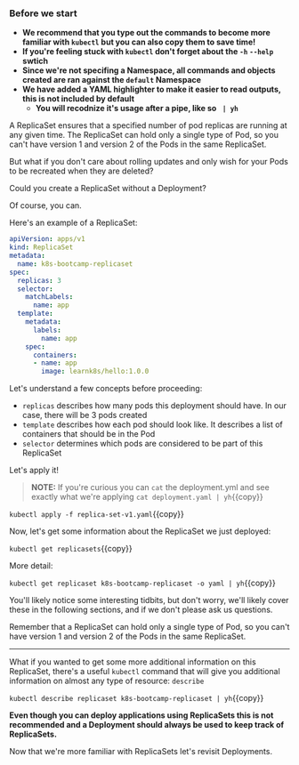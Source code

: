 ### Before we start
- **We recommend that you type out the commands to become more familiar with `kubectl` but you can also copy them to save time!**
- **If you're feeling stuck with `kubectl` don't forget about the `-h` `--help` swtich**
- **Since we're not specifing a Namespace, all commands and objects created are ran against the `default` Namespace**
- **We have added a YAML highlighter to make it easier to read outputs, this is not included by default**
  - **You will recodnize it's usage after a pipe, like so ` | yh`**

A ReplicaSet ensures that a specified number of pod replicas are running at any given time. The ReplicaSet can hold only a single type of Pod, so you can't have version 1 and version 2 of the Pods in the same ReplicaSet.

But what if you don't care about rolling updates and only wish for your Pods to be recreated when they are deleted?

Could you create a ReplicaSet without a Deployment?

Of course, you can.

Here's an example of a ReplicaSet:

```yml
apiVersion: apps/v1
kind: ReplicaSet
metadata:
  name: k8s-bootcamp-replicaset
spec:
  replicas: 3
  selector:
    matchLabels:
      name: app
  template:
    metadata:
      labels:
        name: app
    spec:
      containers:
      - name: app
        image: learnk8s/hello:1.0.0
```

Let's understand a few concepts before proceeding:

- `replicas` describes how many pods this deployment should have. In our case, there will be 3 pods created
- `template` describes how each pod should look like. It describes a list of containers that should be in the Pod
- `selector` determines which pods are considered to be part of this ReplicaSet

Let's apply it!

> **NOTE:** If you're curious you can `cat` the deployment.yml and see exactly what we're applying `cat deployment.yaml | yh`{{copy}}

`kubectl apply -f replica-set-v1.yaml`{{copy}}

Now, let's get some information about the ReplicaSet we just deployed:

`kubectl get replicasets`{{copy}}

More detail:

`kubectl get replicaset k8s-bootcamp-replicaset -o yaml | yh`{{copy}}

You'll likely notice some interesting tidbits, but don't worry, we'll likely cover these in the following sections, and if we don't please ask us questions.

Remember that a ReplicaSet can hold only a single type of Pod, so you can't have version 1 and version 2 of the Pods in the same ReplicaSet. 

---

What if you wanted to get some more additional information on this ReplicaSet, there's a useful `kubectl` command that will give you additional information on almost any type of resource: `describe`

`kubectl describe replicaset k8s-bootcamp-replicaset | yh`{{copy}}

**Even though you can deploy applications using ReplicaSets this is not recommended and a Deployment should always be used to keep track of ReplicaSets.**

Now that we're more familiar with ReplicaSets let's revisit Deployments.
